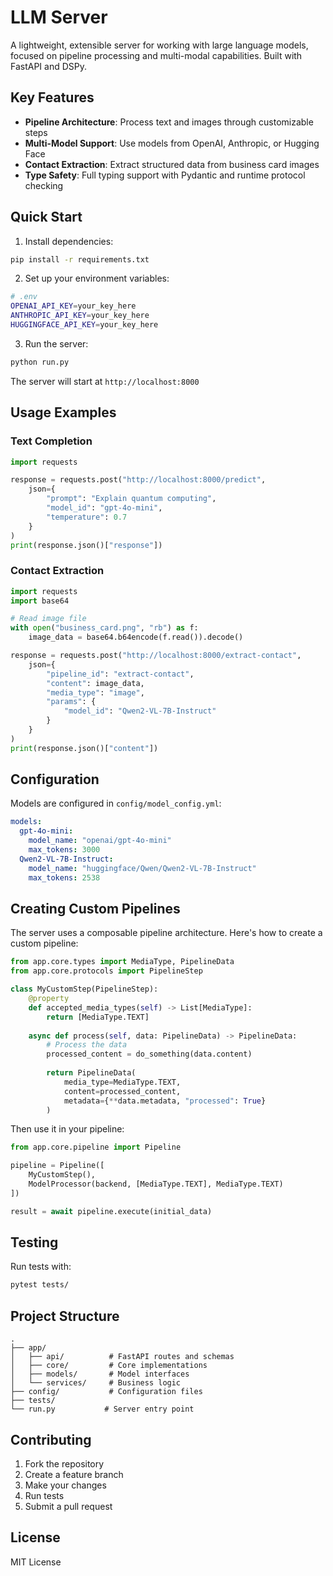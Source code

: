 # LLM Server

A lightweight, extensible server for working with large language models, focused on pipeline processing and multi-modal capabilities. Built with FastAPI and DSPy.

## Key Features

- **Pipeline Architecture**: Process text and images through customizable steps
- **Multi-Model Support**: Use models from OpenAI, Anthropic, or Hugging Face
- **Contact Extraction**: Extract structured data from business card images
- **Type Safety**: Full typing support with Pydantic and runtime protocol checking

## Quick Start

1. Install dependencies:
```bash
pip install -r requirements.txt
```

2. Set up your environment variables:
```bash
# .env
OPENAI_API_KEY=your_key_here
ANTHROPIC_API_KEY=your_key_here
HUGGINGFACE_API_KEY=your_key_here
```

3. Run the server:
```bash
python run.py
```

The server will start at `http://localhost:8000`

## Usage Examples

### Text Completion

```python
import requests

response = requests.post("http://localhost:8000/predict", 
    json={
        "prompt": "Explain quantum computing",
        "model_id": "gpt-4o-mini",
        "temperature": 0.7
    }
)
print(response.json()["response"])
```

### Contact Extraction

```python
import requests
import base64

# Read image file
with open("business_card.png", "rb") as f:
    image_data = base64.b64encode(f.read()).decode()

response = requests.post("http://localhost:8000/extract-contact",
    json={
        "pipeline_id": "extract-contact",
        "content": image_data,
        "media_type": "image",
        "params": {
            "model_id": "Qwen2-VL-7B-Instruct"
        }
    }
)
print(response.json()["content"])
```

## Configuration

Models are configured in `config/model_config.yml`:

```yaml
models:
  gpt-4o-mini:
    model_name: "openai/gpt-4o-mini"
    max_tokens: 3000
  Qwen2-VL-7B-Instruct:
    model_name: "huggingface/Qwen/Qwen2-VL-7B-Instruct"
    max_tokens: 2538
```

## Creating Custom Pipelines

The server uses a composable pipeline architecture. Here's how to create a custom pipeline:

```python
from app.core.types import MediaType, PipelineData
from app.core.protocols import PipelineStep

class MyCustomStep(PipelineStep):
    @property
    def accepted_media_types(self) -> List[MediaType]:
        return [MediaType.TEXT]
        
    async def process(self, data: PipelineData) -> PipelineData:
        # Process the data
        processed_content = do_something(data.content)
        
        return PipelineData(
            media_type=MediaType.TEXT,
            content=processed_content,
            metadata={**data.metadata, "processed": True}
        )
```

Then use it in your pipeline:

```python
from app.core.pipeline import Pipeline

pipeline = Pipeline([
    MyCustomStep(),
    ModelProcessor(backend, [MediaType.TEXT], MediaType.TEXT)
])

result = await pipeline.execute(initial_data)
```

## Testing

Run tests with:
```bash
pytest tests/
```

## Project Structure

```
.
├── app/
│   ├── api/          # FastAPI routes and schemas
│   ├── core/         # Core implementations
│   ├── models/       # Model interfaces
│   └── services/     # Business logic
├── config/           # Configuration files
├── tests/           
└── run.py           # Server entry point
```

## Contributing

1. Fork the repository
2. Create a feature branch
3. Make your changes
4. Run tests
5. Submit a pull request

## License

MIT License